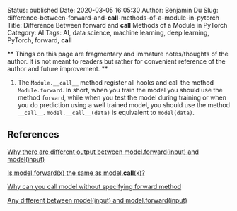 Status: published
Date: 2020-03-05 16:05:30
Author: Benjamin Du
Slug: difference-between-forward-and-__call__-methods-of-a-module-in-pytorch
Title: Difference Between forward and __call__ Methods of a Module in PyTorch
Category: AI
Tags: AI, data science, machine learning, deep learning, PyTorch, forward, __call__

**
Things on this page are fragmentary and immature notes/thoughts of the author.
It is not meant to readers but rather for convenient reference of the author and future improvement.
**

1. The `Module.__call__` method register all hooks and call the method `Module.forward`. 
    In short, 
    when you train the model you should use the method `forward`,
    while when you test the model during training 
    or when you do prediction using a well trained model, 
    you should use the method `__call__`. 
    `model.__call__(data)` is equivalent to `model(data)`.

## References

[Why there are different output between model.forward(input) and model(input)](https://stackoverflow.com/questions/55338756/why-there-are-different-output-between-model-forwardinput-and-modelinput)

[Is model.forward(x) the same as model.__call__(x)?](https://discuss.pytorch.org/t/is-model-forward-x-the-same-as-model-call-x/33460)

[Why can you call model without specifying forward method](https://discuss.pytorch.org/t/why-can-you-call-model-without-specifying-forward-method/24762)

[Any different between model(input) and model.forward(input)](https://discuss.pytorch.org/t/any-different-between-model-input-and-model-forward-input/3690)
